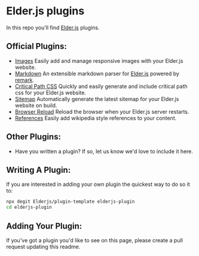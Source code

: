 # Elder.js plugins

In this repo you'll find [Elder.js](https://elderguide.com/tech/elderjs/) plugins.

## Official Plugins:

- [Images](https://github.com/Elderjs/plugins/tree/master/packages/images) Easily add and manage responsive images with your Elder.js website.
- [Markdown](https://github.com/Elderjs/plugins/tree/master/packages/markdown) An extensible markdown parser for [Elder.js](https://github.com/Elderjs/elderjs/) powered by [remark](https://github.com/remarkjs/remark).
- [Critical Path CSS](https://github.com/Elderjs/plugins/tree/master/packages/critical-path-css) Quickly and easily generate and include critical path css for your Elder.js website.
- [Sitemap](https://github.com/Elderjs/plugins/tree/master/packages/sitemap) Automatically generate the latest sitemap for your Elder.js website on build.
- [Browser Reload](https://github.com/Elderjs/plugins/tree/master/packages/browser-reload) Reload the browser when your Elder.js server restarts.
- [References](https://github.com/Elderjs/plugins/tree/master/packages/images) Easily add wikipedia style references to your content.

## Other Plugins:

- Have you written a plugin? If so, let us know we'd love to include it here.

## Writing A Plugin:

If you are interested in adding your own plugin the quickest way to do so it to:

```bash
npx degit Elderjs/plugin-template elderjs-plugin
cd elderjs-plugin
```

## Adding Your Plugin:

If you've got a plugin you'd like to see on this page, please create a pull request updating this readme.
